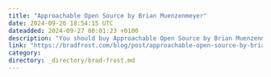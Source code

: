 ```yaml
---
title: "Approachable Open Source by Brian Muenzenmeyer"
date: 2024-09-26 18:54:15 UTC
dateadded: 2024-09-27 00:01:23 +0100
description: "You should buy Approachable Open Source by Brian Muenzenmeyer. If you written code before, you should buy this book. If you’ve ever spent any time on GitHub, you should buy this book. If you care about the web, you should […]"
link: "https://bradfrost.com/blog/post/approachable-open-source-by-brian-muenzenmeyer/"
category:
directory: _directory/brad-frost.md
---
```

